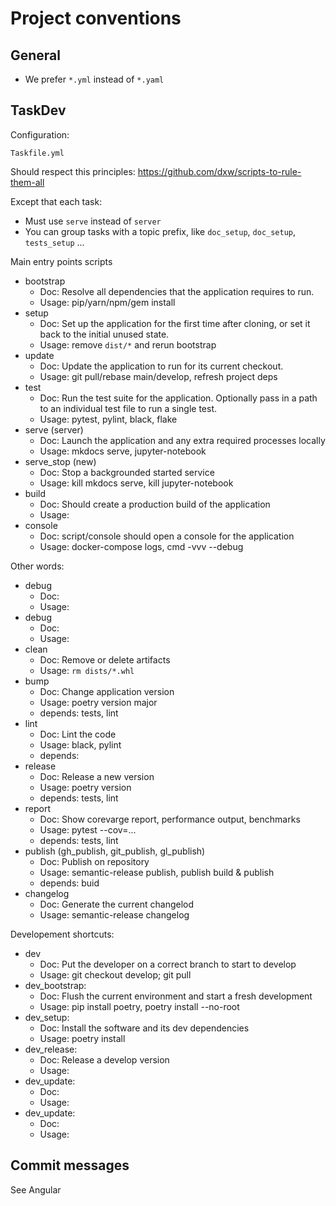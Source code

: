 # Project conventions

## General

- We prefer `*.yml` instead of `*.yaml`

## TaskDev

Configuration:

```
Taskfile.yml
```

Should respect this principles: https://github.com/dxw/scripts-to-rule-them-all

Except that each task:

- Must use `serve` instead of `server`
- You can group tasks with a topic prefix, like `doc_setup`, `doc_setup`, `tests_setup` ...

Main entry points scripts

- bootstrap
  - Doc: Resolve all dependencies that the application requires to run.
  - Usage: pip/yarn/npm/gem install
- setup
  - Doc: Set up the application for the first time after cloning, or set it back to the initial unused state.
  - Usage: remove `dist/*` and rerun bootstrap
- update
  - Doc: Update the application to run for its current checkout.
  - Usage: git pull/rebase main/develop, refresh project deps
- test
  - Doc: Run the test suite for the application. Optionally pass in a path to an individual test file to run a single test.
  - Usage: pytest, pylint, black, flake
- serve (server)
  - Doc: Launch the application and any extra required processes locally
  - Usage: mkdocs serve, jupyter-notebook
- serve_stop (new)
  - Doc: Stop a backgrounded started service
  - Usage: kill mkdocs serve, kill jupyter-notebook
- build
  - Doc: Should create a production build of the application
  - Usage:
- console
  - Doc: script/console should open a console for the application
  - Usage: docker-compose logs, cmd -vvv --debug

Other words:

- debug
  - Doc:
  - Usage:
- debug
  - Doc:
  - Usage:
- clean
  - Doc: Remove or delete artifacts
  - Usage: `rm dists/*.whl`
- bump
  - Doc: Change application version
  - Usage: poetry version major
  - depends: tests, lint
- lint
  - Doc: Lint the code
  - Usage: black, pylint
  - depends:
- release
  - Doc: Release a new version
  - Usage: poetry version
  - depends: tests, lint
- report
  - Doc: Show corevarge report, performance output, benchmarks
  - Usage: pytest --cov=...
  - depends: tests, lint
- publish (gh_publish, git_publish, gl_publish)
  - Doc: Publish on repository
  - Usage: semantic-release publish, publish build & publish
  - depends: buid
- changelog
  - Doc: Generate the current changelod
  - Usage: semantic-release changelog

Developement shortcuts:

- dev
  - Doc: Put the developer on a correct branch to start to develop
  - Usage: git checkout develop; git pull
- dev_bootstrap:
  - Doc: Flush the current environment and start a fresh development
  - Usage: pip install poetry, poetry install --no-root
- dev_setup:
  - Doc: Install the software and its dev dependencies
  - Usage: poetry install
- dev_release:
  - Doc: Release a develop version
  - Usage:
- dev_update:
  - Doc:
  - Usage:
- dev_update:
  - Doc:
  - Usage:

## Commit messages

See Angular
